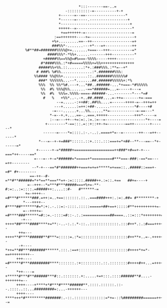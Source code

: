 

                                     *:::-------==-..=                                              
                               -::::::::::-=----------+-+                                           
                            +------=--==------------------*                                         
                            *------=-----.-----------------+                                        
                            *-------------------------------+                                       
                            +++++--=-------------------------*                                      
                             +==++++++-=---------------------=                                      
                          :==+++++++----+=--------------------+                                     
                         +%+.........==--++------------------=+                                     
                         ###%%*-.......---+*---=+------------++                                     
             %#**##=#######%%%%@+=.......+===---+++----------=*                                     
                       ####%%%*-*%%+......-------+++----------*                                     
                     +#####%%==%%@=#%===-%%%%-----++++--------                                      
                    #*####%%%.:*+#=====%%%%+=%%+++++++++++++++                                      
                   #####%%+%%.::.......:*+.:###%%%.:**=--+*                                         
                  # ###% %#%%..............:*.#######%%%:                                           
                 %%#### %%@%%+...........::..#######%%%%%%#                                         
                   ###* %%%%%%...--*.......##.######%%%%%+:*%                                       
                   %%%  %% %%*%#.---+...*##..######-...*+===-*#%%%%%                                
                    %%  #% %%%@%%.......-==*######=...=-----+---=                                   
                    %%  #%  %%%=.%%%%-====-######-...--------*---*=#                                
                     #   %   +%%*..-.-+..##.####....=-++=-------+=-===                              
                           --=.....-:++##:.##%%....=------++++-=--+++=++                            
                          ---+......:=++:+##-......-----------*#----+#                              
                         -=---......+...%%......**=------------=-==---*                             
                        *-=--+.+....==-..===.+++++------------+++*-----=                            
                        :--=---++--+=:=:.:=.:=--=------------------*+----=                          
                      +--------*-==:::.=::+::++-+=--------==++-------+------*                       
                     ------=----*=::::.:-.-..:.====+*=--=-------++---=++------*                     
                   *---=--+-+=###*:::::.::+.:::.:::===+=*+##--**---==--*+------=*                   
                  +------+-=*#####+==================++###*+#==+-+---===*++-----==*                 
                 =---=--+-=*######=*=====+*=========#***===-###:-==*==---=++--------                
                --*-+---==*#*#######++===+=+=+*****=+===::..#####::===+-=#* #+--------              
               ==-++--#-=**#**######=*+*==**===**=+-:=:::::.#####++.:=::.+==   ##+=----+            
              =--+++--*=***#***#####===+%+=-**-#:=:..:=::::.=#####++:....::#-   #******-=           
             +=-++++--=#***#******###.=++:=..+==:::::::.::..===####+++:.:=:.##= #********-+         
            *---++++--#****##*******#=*:+:.-.::=:-::::.:::::=====+##+==+:::::#**++++++++++=-        
            =--++++=-=#****###******=#::=.-::::=#::-.:.:============##====..::=:::*++++++++=-       
           -+---++++*##****####****+=**:-..-:.:.*-::..:::::::::::::.:::#++*.:.:#===+++++++++--      
          ++=---++++**#****######**#***=:::::=.:*=:::::::::::::::::::::#++**+..=-.++++++++++--      
          -+----*++=**##***#######******.:::.:==+::::::::::::::::::::::#++++*+=*-==+++++++++--      
         +++----=#*****#***#########****:::::::.:+:::::::::.::.::::::::#++++#++...=+++++++++--      
         *++----= +*****#***#**######***#::.:::::::.+:.....+=+:::.::::######**#....-+++++++=--      
         ++++----+****+*#***#****######**.::::.::::::.::--.::::..::...#########=:...-++++++---      
         ++++----****+++*#*********#######:.-::.::::::::::::::=*+=-::%#########======++++++--=      

